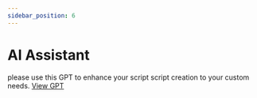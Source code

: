 ```yaml
---
sidebar_position: 6
---
```


# AI Assistant 

please use this GPT to enhance your script script creation to your custom needs.
<a href="https://chatgpt.com/g/g-677804de52ac8191886080209022e877-scriptflow-event-handler" target="_blank">View GPT</a>

<!-- TODO: add a video of how trouble shooting can be done -->